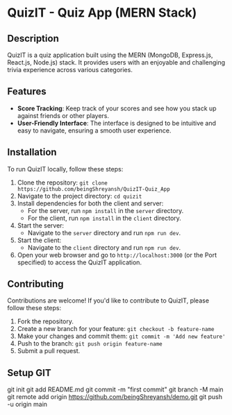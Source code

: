 # QuizIT - Quiz App (MERN Stack)

## Description
QuizIT is a quiz application built using the MERN (MongoDB, Express.js, React.js, Node.js) stack. It provides users with an enjoyable and challenging trivia experience across various categories.

## Features
- **Score Tracking**: Keep track of your scores and see how you stack up against friends or other players.
- **User-Friendly Interface**: The interface is designed to be intuitive and easy to navigate, ensuring a smooth user experience.

## Installation
To run QuizIT locally, follow these steps:
1. Clone the repository: `git clone https://github.com/beingShreyansh/QuizIT-Quiz_App`
2. Navigate to the project directory: `cd quizit`
3. Install dependencies for both the client and server:
   - For the server, run `npm install` in the `server` directory.
   - For the client, run `npm install` in the `client` directory.
4. Start the server:
   - Navigate to the `server` directory and run `npm run dev`.
5. Start the client:
   - Navigate to the `client` directory and run `npm run dev`.
6. Open your web browser and go to `http://localhost:3000` (or the Port specified) to access the QuizIT application.


## Contributing
Contributions are welcome! If you'd like to contribute to QuizIT, please follow these steps:
1. Fork the repository.
2. Create a new branch for your feature: `git checkout -b feature-name`
3. Make your changes and commit them: `git commit -m 'Add new feature'`
4. Push to the branch: `git push origin feature-name`
5. Submit a pull request.


## Setup GIT

git init
git add README.md
git commit -m "first commit"
git branch -M main
git remote add origin https://github.com/beingShreyansh/demo.git
git push -u origin main
